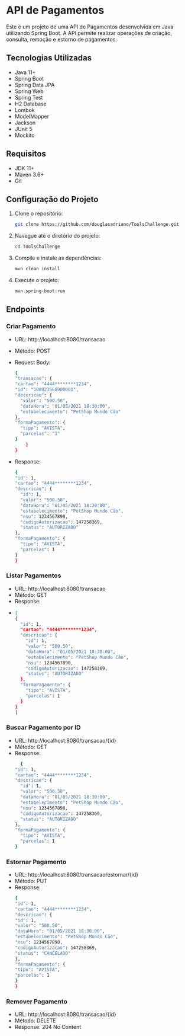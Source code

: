 # API de Pagamentos

Este é um projeto de uma API de Pagamentos desenvolvida em Java utilizando Spring Boot. A API permite realizar operações de criação, consulta, remoção e estorno de pagamentos.

## Tecnologias Utilizadas

- Java 11+
- Spring Boot
- Spring Data JPA
- Spring Web
- Spring Test
- H2 Database
- Lombok
- ModelMapper
- Jackson
- JUnit 5
- Mockito

## Requisitos

- JDK 11+
- Maven 3.6+
- Git

## Configuração do Projeto

1. Clone o repositório:

   ```sh
   git clone https://github.com/douglasadriano/ToolsChallenge.git

2. Navegue até o diretório do projeto:

   ```sh
   cd ToolsChallenge

3. Compile e instale as dependências:

   ```sh
   mvn clean install

4. Execute o projeto:

   ```sh
   mvn spring-boot:run

## Endpoints

### Criar Pagamento
- URL: http://localhost:8080/transacao

- Método: POST

- Request Body:
    ```sh
   {
    "transacao": {
    "cartao": "4444********1234",
    "id": "100023568900001",
    "descricao": {
      "valor": "500.50",
      "dataHora": "01/05/2021 18:30:00",
      "estabelecimento": "PetShop Mundo Cão"
    },
    "formaPagamento": {
      "tipo": "AVISTA",
      "parcelas": "1"
    }
        }
    }
  
- Response:
  ```sh
  {
  "id": 1,
  "cartao": "4444********1234",
  "descricao": {
    "id": 1,
    "valor": "500.50",
    "dataHora": "01/05/2021 18:30:00",
    "estabelecimento": "PetShop Mundo Cão",
    "nsu": 1234567890,
    "codigoAutorizacao": 147258369,
    "status": "AUTORIZADO"
  },
  "formaPagamento": {
    "tipo": "AVISTA",
    "parcelas": 1
  }
  }

### Listar Pagamentos
- URL: http://localhost:8080/transacao
- Método: GET
- Response:
- ```sh
  [
  {
    "id": 1,
    "cartao": "4444********1234",
    "descricao": {
      "id": 1,
      "valor": "500.50",
      "dataHora": "01/05/2021 18:30:00",
      "estabelecimento": "PetShop Mundo Cão",
      "nsu": 1234567890,
      "codigoAutorizacao": 147258369,
      "status": "AUTORIZADO"
    },
    "formaPagamento": {
      "tipo": "AVISTA",
      "parcelas": 1
    }
  }
  ]

### Buscar Pagamento por ID
- URL: http://localhost:8080/transacao/{id}
- Método: GET
- Response:
  ```sh
    {
  "id": 1,
  "cartao": "4444********1234",
  "descricao": {
    "id": 1,
    "valor": "500.50",
    "dataHora": "01/05/2021 18:30:00",
    "estabelecimento": "PetShop Mundo Cão",
    "nsu": 1234567890,
    "codigoAutorizacao": 147258369,
    "status": "AUTORIZADO"
  },
  "formaPagamento": {
    "tipo": "AVISTA",
    "parcelas": 1
  }


### Estornar Pagamento
- URL: http://localhost:8080/transacao/estornar/{id}
- Método: PUT
- Response:
    ```sh
  {
  "id": 1,
  "cartao": "4444********1234",
  "descricao": {
    "id": 1,
    "valor": "500.50",
    "dataHora": "01/05/2021 18:30:00",
    "estabelecimento": "PetShop Mundo Cão",
    "nsu": 1234567890,
    "codigoAutorizacao": 147258369,
    "status": "CANCELADO"
  },
  "formaPagamento": {
    "tipo": "AVISTA",
    "parcelas": 1
  }
  }

### Remover Pagamento
- URL: http://localhost:8080/transacao/{id}
- Método: DELETE
- Response: 204 No Content

